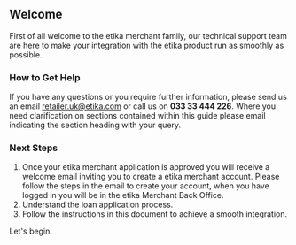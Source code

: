 ## Welcome

First of all welcome to the etika merchant family, our technical support
team are here to make your integration with the etika product run as
smoothly as possible.

### How to Get Help

If you have any questions or you require further information, please send us an
email [retailer.uk@etika.com](mailto:retailer.uk@etika.com) or
call us on **033 33 444 226**. Where you need clarification on sections
contained within this guide please email indicating the section heading with
your query.

### Next Steps

1. Once your etika merchant application is approved you will receive a
   welcome email inviting you to create a etika merchant account. Please
   follow the steps in the email to create your account, when you have logged
   in you will be in the etika Merchant Back Office.
1. Understand the loan application process.
1. Follow the instructions in this document to achieve a smooth integration.

Let's begin.
